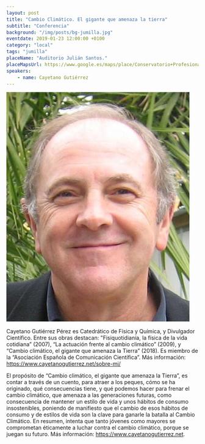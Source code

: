 ```yaml
---
layout: post
title: "Cambio Climático. El gigante que amenaza la tierra"
subtitle: "Conferencia"
background: "/img/posts/bg-jumilla.jpg"
eventdate: 2019-01-23 12:00:00 +0100
category: "local"
tags: "jumilla"
placeName: "Auditorio Julián Santos."
placeMapsUrl: https://www.google.es/maps/place/Conservatorio+Profesional+de+M%C3%BAsica+%22Julian+Santos%22+de+Jumilla/@38.474172,-1.327079,17z/data=!4m5!3m4!1s0xd640f7edb0b8bb3:0xf8ade81a474c9670!8m2!3d38.473164!4d-1.3247625?hl=en
speakers:
    - name: Cayetano Gutiérrez
---
```

![cartel](/img/posts/cayetanojpg.jpg)  

Cayetano Gutiérrez Pérez es Catedrático de Física y Química, y Divulgador Científico. Entre sus obras destacan: "Fisiquotidianía, la física de la vida cotidiana” (2007), “La actuación frente al cambio climático” (2009), y “Cambio climático, el gigante que amenaza la Tierra” (2018). Es miembro de la “Asociación Española de Comunicación Científica”. Más información: https://www.cayetanogutierrez.net/sobre-mi/  
  
El propósito de “Cambio climático, el gigante que amenaza la Tierra”, es contar a través de un cuento, para atraer a los peques, cómo se ha originado, qué consecuencias tiene, y qué podemos hacer para frenar el cambio climático, que amenaza a las generaciones futuras, como consecuencia de mantener un estilo de vida y unos hábitos de consumo insostenibles, poniendo de manifiesto que el cambio de esos hábitos de consumo y de estilos de vida son la clave para ganarle la batalla al Cambio Climático. En resumen, intenta que tanto jóvenes como mayores se comprometan éticamente a luchar contra el cambio climático, porque se juegan su futuro. Más información: https://www.cayetanogutierrez.net.
